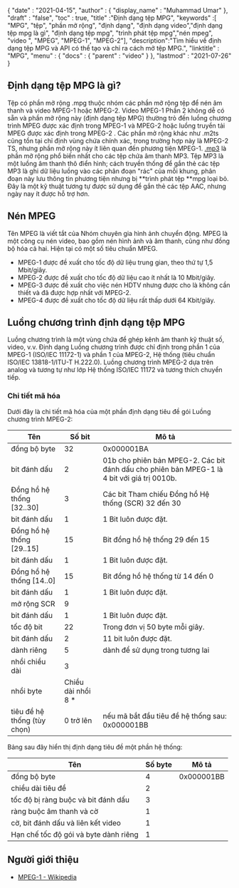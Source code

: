{
  "date" : "2021-04-15",
  "author" : {
    "display_name" : "Muhammad Umar"
},
  "draft" : "false",
  "toc" : true,
  "title" :"Định dạng tệp MPG",
  "keywords" :[ "MPG", "tệp", "phần mở rộng", "định dạng", "định dạng video","định dạng tệp mpg là gì", "định dạng tệp mpg", "trình phát tệp mpg","nén mpeg", "video ", "MPEG", "MPEG-1", "MPEG-2"],
  "description":"Tìm hiểu về định dạng tệp MPG và API có thể tạo và chỉ ra cách mở tệp MPG.",
  "linktitle" : "MPG",
  "menu" : {
    "docs" : {
      "parent" : "video"
}
},
  "lastmod" : "2021-07-26"
}

## Định dạng tệp MPG là gì? ##

Tệp có phần mở rộng .mpg thuộc nhóm các phần mở rộng tệp để nén âm thanh và video MPEG-1 hoặc MPEG-2. Video MPEG-1 Phần 2 không dễ có sẵn và phần mở rộng này (định dạng tệp MPG) thường trỏ đến luồng chương trình MPEG được xác định trong MPEG-1 và MPEG-2 hoặc luồng truyền tải MPEG được xác định trong MPEG-2 . Các phần mở rộng khác như .m2ts cũng tồn tại chỉ định vùng chứa chính xác, trong trường hợp này là MPEG-2 TS, nhưng phần mở rộng này ít liên quan đến phương tiện MPEG-1. [.mp3](/audio/mp3/) là phần mở rộng phổ biến nhất cho các tệp chứa âm thanh MP3. Tệp MP3 là một luồng âm thanh thô điển hình; cách truyền thống để gắn thẻ các tệp MP3 là ghi dữ liệu luồng vào các phân đoạn "rác" của mỗi khung, phân đoạn này lưu thông tin phương tiện nhưng bị **trình phát tệp **mpg loại bỏ. Đây là một kỹ thuật tương tự được sử dụng để gắn thẻ các tệp AAC, nhưng ngày nay ít được hỗ trợ hơn.

## Nén MPEG ##

Tên MPEG là viết tắt của Nhóm chuyên gia hình ảnh chuyển động. MPEG là một công cụ nén video, bao gồm nén hình ảnh và âm thanh, cũng như đồng bộ hóa cả hai.
Hiện tại có một số tiêu chuẩn MPEG.

- MPEG-1 được đề xuất cho tốc độ dữ liệu trung gian, theo thứ tự 1,5 Mbit/giây.
- MPEG-2 được đề xuất cho tốc độ dữ liệu cao ít nhất là 10 Mbit/giây.
- MPEG-3 được đề xuất cho việc nén HDTV nhưng được cho là không cần thiết và đã được hợp nhất với MPEG-2.
- MPEG-4 được đề xuất cho tốc độ dữ liệu rất thấp dưới 64 Kbit/giây.


## Luồng chương trình định dạng tệp MPG ##

Luồng chương trình là một vùng chứa để ghép kênh âm thanh kỹ thuật số, video, v.v. Định dạng Luồng chương trình được chỉ định trong phần 1 của MPEG-1 (ISO/IEC 11172-1) và phần 1 của MPEG-2, Hệ thống (tiêu chuẩn ISO/IEC 13818-1/ITU-T H.222.0). Luồng chương trình MPEG-2 dựa trên analog và tương tự như lớp Hệ thống ISO/IEC 11172 và tương thích chuyển tiếp.

### Chi tiết mã hóa ###

Dưới đây là chi tiết mã hóa của một phần định dạng tiêu đề gói Luồng chương trình MPEG-2:

| Tên | Số bit | Mô tả |
---|---|---|
| đồng bộ byte | 32 | 0x000001BA |
| bit đánh dấu | 2 | 01b cho phiên bản MPEG-2. Các bit đánh dấu cho phiên bản MPEG-1 là 4 bit với giá trị 0010b. |
| Đồng hồ hệ thống [32..30] | 3 | Các bit Tham chiếu Đồng hồ Hệ thống (SCR) 32 đến 30 |
| bit đánh dấu | 1 | 1 Bit luôn được đặt. |
| Đồng hồ hệ thống [29..15] | 15 | Bit đồng hồ hệ thống 29 đến 15 |
| bit đánh dấu | 1 | 1 Bit luôn được đặt. |
| Đồng hồ hệ thống [14..0] | 15 | Bit đồng hồ hệ thống từ 14 đến 0 |
| bit đánh dấu | 1 | 1 Bit luôn được đặt. |
| mở rộng SCR | 9 | |
| bit đánh dấu | 1 | 1 Bit luôn được đặt. |
| tốc độ bit | 22 | Trong đơn vị 50 byte mỗi giây. |
| bit đánh dấu | 2 | 11 bit luôn được đặt. |
| dành riêng | 5 | dành để sử dụng trong tương lai |
| nhồi chiều dài | 3 | |
| nhồi byte | Chiều dài nhồi 8 * | |
| tiêu đề hệ thống (tùy chọn) | 0 trở lên | nếu mã bắt đầu tiêu đề hệ thống sau: 0x000001BB |

Bảng sau đây hiển thị định dạng tiêu đề một phần hệ thống:

| Tên | Số byte | Mô tả |
---|---|---|
| đồng bộ byte | 4 | 0x000001BB |
| chiều dài tiêu đề | 2 | |
| tốc độ bị ràng buộc và bit đánh dấu | 3 | |
| ràng buộc âm thanh và cờ | 1 | |
| cờ, bit đánh dấu và liên kết video | 1 | |
| Hạn chế tốc độ gói và byte dành riêng | 1 | |


## Người giới thiệu ##

- [MPEG-1 - Wikipedia](https://en.wikipedia.org/wiki/MPEG-1)



